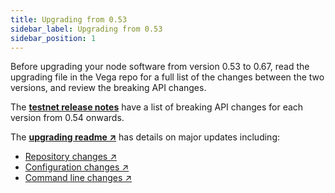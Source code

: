 ```yaml
---
title: Upgrading from 0.53
sidebar_label: Upgrading from 0.53
sidebar_position: 1
---
```


Before upgrading your node software from version 0.53 to 0.67, read the upgrading file in the Vega repo for a full list of the changes between the two versions, and review the breaking API changes.

The **[testnet release notes](https://docs.vega.xyz/testnet/releases/overview)** have a list of breaking API changes for each version from 0.54 onwards.

The **[upgrading readme ↗](https://github.com/vegaprotocol/vega/blob/develop/UPGRADING.md)** has details on major updates including:

* [Repository changes ↗](https://github.com/vegaprotocol/vega/blob/develop/UPGRADING.md#repository-changes)
* [Configuration changes ↗](https://github.com/vegaprotocol/vega/blob/develop/UPGRADING.md#configuration-changes)
* [Command line changes ↗](https://github.com/vegaprotocol/vega/blob/develop/UPGRADING.md#command-line-changes)

